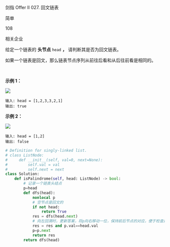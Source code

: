 剑指 Offer II 027. 回文链表

简单

108

相关企业

给定一个链表的 **头节点** `head` **，** 请判断其是否为回文链表。

如果一个链表是回文，那么链表节点序列从前往后看和从后往前看是相同的。

 

**示例 1：**

**![](https://p3-juejin.byteimg.com/tos-cn-i-k3u1fbpfcp/e3648211efe14a279406e98ef3de5744~tplv-k3u1fbpfcp-zoom-1.image)**

```
输入: head = [1,2,3,3,2,1]
输出: true
```

**示例 2：**

**![](https://p3-juejin.byteimg.com/tos-cn-i-k3u1fbpfcp/b10a220eba1b4d48ba4bc774bf19c5dc~tplv-k3u1fbpfcp-zoom-1.image)**

```
输入: head = [1,2]
输出: false
```

```py
# Definition for singly-linked list.
# class ListNode:
#     def __init__(self, val=0, next=None):
#         self.val = val
#         self.next = next
class Solution:
    def isPalindrome(self, head: ListNode) -> bool:
        # 记录一个链表头结点
        p=head
        def dfs(head):
            nonlocal p
            # 空节点是回文的
            if not head:
                return True
            res = dfs(head.next)
            # 向左回溯时，更新答案，将p向右移动一位，保持前后节点的对应，便于检查是否回文
            res = res and p.val==head.val
            p=p.next
            return res
        return dfs(head)